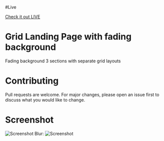 #Live

[Check it out LIVE](https://stankovics.github.io/FadingPage/)

# Grid Landing Page with fading background

Fading background
3 sections with separate grid layouts

# Contributing

Pull requests are welcome. For major changes, please open an issue first to discuss what you would like to change.

# Screenshot
![Screenshot](https://i.imgur.com/RSG1thm.png)
Blur:
![Screenshot](https://i.imgur.com/8hNQBQ9.png)
